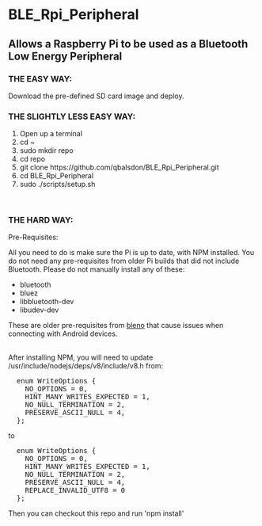 # BLE_Rpi_Peripheral
<h2>Allows a Raspberry Pi to be used as a Bluetooth Low Energy Peripheral</h2>
<h3>THE EASY WAY:</h3>
Download the pre-defined SD card image and deploy.

<h3>THE SLIGHTLY LESS EASY WAY:</h3>
<ol><li>Open up a terminal</li><li>cd ~</li>
<li>sudo mkdir repo</li>
<li>cd repo</li>
<li>git clone https://github.com/qbalsdon/BLE_Rpi_Peripheral.git</li>
<li>cd BLE_Rpi_Peripheral</li>
<li>sudo ./scripts/setup.sh</li></ol><br/>

<h3>THE HARD WAY:</h3>
Pre-Requisites:


All you need to do is make sure the Pi is up to date, with NPM installed. You do not need any pre-requisites from older Pi builds that did not include Bluetooth. Please do not manually install any of these: 

<ul>
<li>bluetooth</li><li>bluez</li><li>libbluetooth-dev</li><li>libudev-dev</li>
</ul>
These are older pre-requisites from <a href="https://github.com/sandeepmistry/bleno">bleno</a> that cause issues when connecting with Android devices.<br/><br/>

After installing NPM, you will need to update /usr/include/nodejs/deps/v8/include/v8.h from:

<div class="highlight highlight-source-c"><pre>  <span class="pl-k">enum</span> WriteOptions {
    NO_OPTIONS = <span class="pl-c1">0</span>,
    HINT_MANY_WRITES_EXPECTED = <span class="pl-c1">1</span>,
    NO_NULL_TERMINATION = <span class="pl-c1">2</span>,
    PRESERVE_ASCII_NULL = <span class="pl-c1">4</span>,
  };</pre></div>

<p>to</p>

<div class="highlight highlight-source-c"><pre>  <span class="pl-k">enum</span> WriteOptions {
    NO_OPTIONS = <span class="pl-c1">0</span>,
    HINT_MANY_WRITES_EXPECTED = <span class="pl-c1">1</span>,
    NO_NULL_TERMINATION = <span class="pl-c1">2</span>,
    PRESERVE_ASCII_NULL = <span class="pl-c1">4</span>,
    REPLACE_INVALID_UTF8 = <span class="pl-c1">0</span>
  };</pre></div>

Then you can checkout this repo and run 'npm install'

